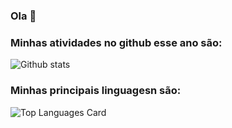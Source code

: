 ### Ola 👋

<!--
**Amanda-Quirino/Amanda-Quirino** is a ✨ _special_ ✨ repository because its `README.md` (this file) appears on your GitHub profile.

Here are some ideas to get you started:

- 🔭 I’m currently working on ...
- 🌱 I’m currently learning ...
- 👯 I’m looking to collaborate on ...
- 🤔 I’m looking for help with ...
- 💬 Ask me about ...
- 📫 How to reach me: ...
- 😄 Pronouns: ...
- ⚡ Fun fact: ...
-->

### Minhas atividades no github esse ano são:
![Github stats](https://github-readme-stats.vercel.app/api?username=Amanda-Quirino&theme=highcontrast&show_icons=true&count_private=true)

### Minhas principais linguagesn são:
![Top Languages Card](https://github-readme-stats.vercel.app/api/top-langs/?username=Amanda-Quirino&layout=compact&count_private=true)
